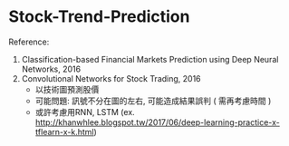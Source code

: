 # Stock-Trend-Prediction

Reference:
1. Classification-based Financial Markets Prediction using Deep Neural Networks, 2016
2. Convolutional Networks for Stock Trading, 2016
    - 以技術圖預測股價
    - 可能問題: 訊號不分在圖的左右, 可能造成結果誤判 ( 需再考慮時間 )
    - 或許考慮用RNN, LSTM (ex. http://khanwhlee.blogspot.tw/2017/06/deep-learning-practice-x-tflearn-x-k.html)
